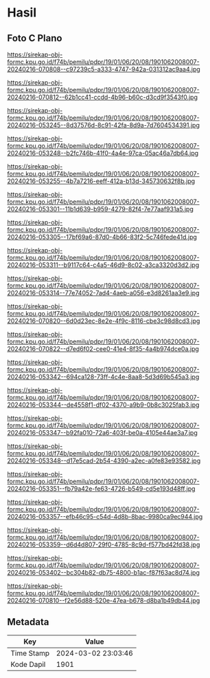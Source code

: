 # Hasil

## Foto C Plano

https://sirekap-obj-formc.kpu.go.id/f74b/pemilu/pdpr/19/01/06/20/08/1901062008007-20240216-070808--c97239c5-a333-4747-942a-031312ac9aa4.jpg

https://sirekap-obj-formc.kpu.go.id/f74b/pemilu/pdpr/19/01/06/20/08/1901062008007-20240216-070812--62b1cc41-ccdd-4b96-b60c-d3cd9f3543f0.jpg

https://sirekap-obj-formc.kpu.go.id/f74b/pemilu/pdpr/19/01/06/20/08/1901062008007-20240216-053245--8d37576d-8c91-42fa-8d9a-7d7604534391.jpg

https://sirekap-obj-formc.kpu.go.id/f74b/pemilu/pdpr/19/01/06/20/08/1901062008007-20240216-053248--b2fc746b-41f0-4a4e-97ca-05ac46a7db64.jpg

https://sirekap-obj-formc.kpu.go.id/f74b/pemilu/pdpr/19/01/06/20/08/1901062008007-20240216-053255--4b7a7216-eeff-412a-b13d-345730632f8b.jpg

https://sirekap-obj-formc.kpu.go.id/f74b/pemilu/pdpr/19/01/06/20/08/1901062008007-20240216-053301--11b1d639-b959-4279-82f4-7e77aaf931a5.jpg

https://sirekap-obj-formc.kpu.go.id/f74b/pemilu/pdpr/19/01/06/20/08/1901062008007-20240216-053305--17bf69a6-87d0-4b66-83f2-5c746fede41d.jpg

https://sirekap-obj-formc.kpu.go.id/f74b/pemilu/pdpr/19/01/06/20/08/1901062008007-20240216-053311--b9117c64-c4a5-46d9-8c02-a3ca3320d3d2.jpg

https://sirekap-obj-formc.kpu.go.id/f74b/pemilu/pdpr/19/01/06/20/08/1901062008007-20240216-053314--77e74052-7ad4-4aeb-a056-e3d8261aa3e9.jpg

https://sirekap-obj-formc.kpu.go.id/f74b/pemilu/pdpr/19/01/06/20/08/1901062008007-20240216-070820--6d0d23ec-8e2e-4f9c-8116-cbe3c98d8cd3.jpg

https://sirekap-obj-formc.kpu.go.id/f74b/pemilu/pdpr/19/01/06/20/08/1901062008007-20240216-070822--d7ed6f02-cee0-41e4-8f35-4a4b974dce0a.jpg

https://sirekap-obj-formc.kpu.go.id/f74b/pemilu/pdpr/19/01/06/20/08/1901062008007-20240216-053342--694ca128-73ff-4c4e-8aa8-5d3d69b545a3.jpg

https://sirekap-obj-formc.kpu.go.id/f74b/pemilu/pdpr/19/01/06/20/08/1901062008007-20240216-053344--de4558f1-df02-4370-a9b9-0b8c3025fab3.jpg

https://sirekap-obj-formc.kpu.go.id/f74b/pemilu/pdpr/19/01/06/20/08/1901062008007-20240216-053347--b92fa010-72a6-403f-be0a-4105e44ae3a7.jpg

https://sirekap-obj-formc.kpu.go.id/f74b/pemilu/pdpr/19/01/06/20/08/1901062008007-20240216-053348--d17e5cad-2b54-4390-a2ec-a0fe83e93582.jpg

https://sirekap-obj-formc.kpu.go.id/f74b/pemilu/pdpr/19/01/06/20/08/1901062008007-20240216-053351--fb79a42e-fe63-4726-b549-cd5e193d48ff.jpg

https://sirekap-obj-formc.kpu.go.id/f74b/pemilu/pdpr/19/01/06/20/08/1901062008007-20240216-053357--efb46c95-c54d-4d8b-8bac-9980ca9ec944.jpg

https://sirekap-obj-formc.kpu.go.id/f74b/pemilu/pdpr/19/01/06/20/08/1901062008007-20240216-053359--d6d4d807-29f0-4785-8c9d-f577bd42fd38.jpg

https://sirekap-obj-formc.kpu.go.id/f74b/pemilu/pdpr/19/01/06/20/08/1901062008007-20240216-053402--bc304b82-db75-4800-b1ac-f87f63ac8d74.jpg

https://sirekap-obj-formc.kpu.go.id/f74b/pemilu/pdpr/19/01/06/20/08/1901062008007-20240216-070810--f2e56d88-520e-47ea-b678-d8ba1b49db44.jpg


## Metadata

| Key        | Value               |
| ---------- | ------------------- |
| Time Stamp | 2024-03-02 23:03:46 |
| Kode Dapil | 1901                |



